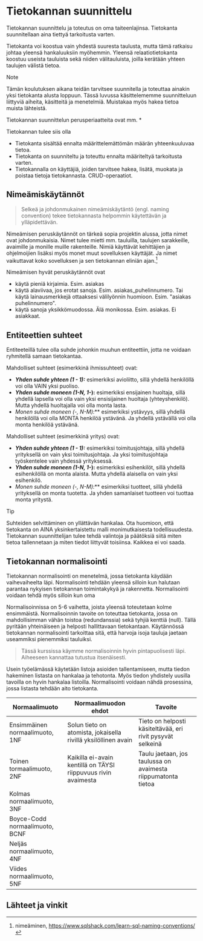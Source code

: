 # Tietokannan suunnittelu

Tietokannan suunnittelu ja toteutus on oma taiteenlajinsa. Tietokanta suunnitellaan aina tiettyä tarkoitusta varten. 



Tietokanta voi koostua vain yhdestä suuresta taulusta, mutta tämä ratkaisu johtaa yleensä hankaluuksiin myöhemmin. Yleensä relaatiotietokanta koostuu useista tauluista sekä niiden välitauluista, joilla kerätään yhteen taulujen välistä tietoa.

> [!NOTE]
> Tämän koulutuksen aikana teidän tarvitsee suunnitella ja toteuttaa ainakin yksi tietokanta alusta loppuun. Tässä luvussa käsittelememme suunnitteluun liittyviä aiheita, käsitteitä ja menetelmiä. Muistakaa myös hakea tietoa muista lähteistä.

Tietokannan suunnittelun perusperiaatteita ovat mm.
* 

Tietokannan tulee siis olla
* Tietokanta sisältää ennalta määrittelemättömän määrän yhteenkuuluvaa tietoa.
* Tietokanta on suunniteltu ja toteuttu ennalta määriteltyä tarkoitusta varten.
* Tietokannalla on käyttäjiä, joiden tarvitsee hakea, lisätä, muokata ja poistaa tietoja tietokannasta. CRUD-operaatiot.


## Nimeämiskäytännöt
> Selkeä ja johdonmukainen nimeämiskäytäntö (engl. naming convention) tekee tietokannasta helpommin käytettävän ja ylläpidettävän.

Nimeämisen peruskäytännöt on tärkeä sopia projektin alussa, jotta nimet ovat johdonmukaisia. Nimet tulee mietti mm. tauluilla, taulujen sarakkeille, avaimille ja monille muille rakenteille. Nimiä käyttävät kehittäjien ja ohjelmoijien lisäksi myös monet muut sovelluksen käyttäjät. Ja nimet vaikuttavat koko sovelluksen ja sen tietokannan eliniän ajan.[^1]


Nimeämisen hyvät peruskäytännöt ovat
* käytä pieniä kirjaimia. Esim. asiakas
* käytä alaviivaa, jos erotat sanoja. Esim. asiakas_puhelinnumero. Tai käytä lainausmerkkejä ottaaksesi välilyönnin huomioon. Esim. "asiakas puhelinnumero".
* käytä sanoja yksikkömuodossa. Älä monikossa. Esim. asiakas. Ei asiakkaat.


## Entiteettien suhteet

Entiteeteillä tulee olla suhde johonkin muuhun entiteettiin, jotta ne voidaan ryhmitellä samaan tietokantaa.

Mahdolliset suhteet (esimerkkinä ihmissuhteet) ovat:
- ***Yhden suhde yhteen (1 - 1):*** esimerkiksi avioliitto, sillä yhdellä henkilöllä voi olla VAIN yksi puoliso.
- ***Yhden suhde moneen (1-N, 1-*):** esimerkiksi ensijainen huoltaja, sillä yhdellä lapsella voi olla vain yksi ensisijainen huoltaja (yhteyshenkilö). Mutta yhdellä huoltajalla voi olla monta lasta.
- ***Monen suhde moneen (*-*, N-M):*** esimerkiksi ystävyys, sillä yhdellä henkilöllä voi olla MONTA henkilöä ystävänä. Ja yhdellä ystävällä voi olla monta henkilöä ystävänä.

Mahdolliset suhteet (esimerkkinä yritys) ovat:
- ***Yhden suhde yhteen (1 - 1):*** esimerkiksi toimitusjohtaja, sillä yhdellä yrityksellä on vain yksi toimitusjohtaja. Ja yksi toimitusjohtaja työskentelee vain yhdessä yrityksessä.
- ***Yhden suhde moneen (1-N, 1-*):** esimerkiksi esihenkilöt, sillä yhdellä esihenkilöllä on monta alaista. Mutta yhdellä alaisella on vain yksi esihenkilö. 
- ***Monen suhde moneen (*-*, N-M):*** esimerkiksi tuotteet, sillä yhdellä yrityksellä on monta tuotetta. Ja yhden samanlaiset tuotteen voi tuottaa monta yritystä. 

>[!TIP]
>Suhteiden selvittäminen on yllättävän hankalaa. Ota huomioon, että tietokanta on AINA yksinkertaistettu malli monimutkaisesta todellisuudesta. Tietokannan suunnittelijan tulee tehdä valintoja ja päätöksiä siitä miten tietoa tallennetaan ja miten tiedot liittyvät toisiinsa. Kaikkea ei voi saada. 
> 


## Tietokannan normalisointi 

Tietokannan normalisointi on menetelmä, jossa tietokanta käydään vaihevaiheelta läpi. Normalisointi tehdään yleensä silloin kun halutaan parantaa nykyisen tietokannan toimintakykyä ja rakennetta. Normalisointi voidaan tehdä myös silloin kun oma

Normalisoinnissa on 5-6 vaihetta, joista yleensä toteutetaan kolme ensimmäistä. Normalisoinnin tavoite on toteuttaa tietokanta, jossa on mahdollisimman vähän toistoa (redundanssia) sekä tyhjiä kenttiä (null). Tällä pyritään yhteinäiseen ja helposti hallittavaan tietokantaan. 
Käytännössä tietokannan normalisointi tarkoittaa sitä, että harvoja isoja tauluja jaetaan useammiksi pienemmiksi tauluiksi.

> Tässä kurssissa käymme normalisoinnin hyvin pintapuolisesti läpi. Aiheeseen kannattaa tutustua itsenäisesti.

Usein työelämässä käytetään listoja asioiden tallentamiseen, mutta tiedon hakeminen listasta on hankalaa ja tehotonta. Myös tiedon yhdistely uusilla tavoilla on hyvin hankalaa listoilla. Normalisointi voidaan nähdä prosessina, jossa listasta tehdään aito tietokanta.

|Normaalimuoto|Normaalimuodon ehdot|Tavoite|
|---|---|---|
|Ensimmäinen normaalimuoto, 1NF| Solun tieto on atomista, jokaisella rivillä yksilöllinen avain|Tieto on helposti käsiteltävää, eri rivit pysyvät selkeinä|
|Toinen tormaalimuoto, 2NF|Kaikilla ei-avain kentillä on TÄYSI riippuvuus rivin avaimesta|Taulu jaetaan, jos taulussa on avaimesta riippumatonta tietoa|
|Kolmas normaalimuoto, 3NF|||
|Boyce-Codd normaalimuoto, BCNF|||
|Neljäs normaalimuoto, 4NF|||
|Viides normaalimuoto, 5NF|||

## Lähteet ja vinkit
[^1]: nimeäminen, https://www.sqlshack.com/learn-sql-naming-conventions/
